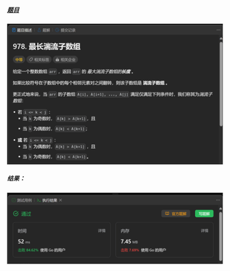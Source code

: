 ##### [题目](https://leetcode.cn/problems/longest-turbulent-subarray/)
![pic](img.png)
##### 结果：
![pic](result.png)